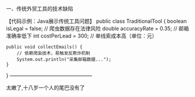 一、传统外贸工具的技术缺陷

【代码示例：Java展示传统工具问题】
public class TraditionalTool {
    boolean isLegal = false;  // 爬虫数据存在法律风险 
    double accuracyRate = 0.35; // 邮箱准确率低下
    int costPerLead = 300; // 单线索成本高（单位：元）
    
    public void collectEmails() {
        // 依赖爬虫技术，易触发反欺诈机制
        System.out.println("采集邮箱数据...");
    }
}
————————————————

太嫩了,十八岁一个人的尾巴没有了
